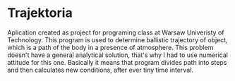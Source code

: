 # Trajektoria

Aplication created as project for programing class at Warsaw Univeristy of Technology.
This program is used to determine ballistic trajectory of object, which is a path of the body in a presence of atmosphere.
This problem doesn't have a general analytical solution, that's why I had to use numerical attitude for this one.
Basically it means that program divides path into steps and then calculates new conditions, after ever tiny time interval.
